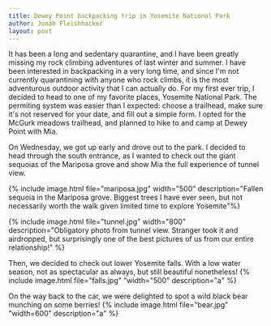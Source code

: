 ```yaml
---
title: Dewey Point backpacking trip in Yosemite National Park
author: Jonah Fleishhacker
layout: post
---
```


It has been a long and sedentary quarantine, and I have been greatly missing my rock climbing adventures of last winter and summer.
I have been interested in backpacking in a very long time, and since I'm not currently quarantining with anyone who rock climbs,
it is the most adventurous outdoor activity that I can actually do. For my first ever trip, I decided to head to one of my favorite
places, Yosemite National Park. The permiting system was easier than I expected: choose a trailhead, make sure it's not reserved for
your date, and fill out a simple form. I opted for the McGurk meadows trailhead, and planned to hike to and camp at Dewey Point with Mia.

On Wednesday, we got up early and drove out to the park. I decided to head through the south entrance, as I wanted to check out the giant
sequoias of the Mariposa grove and show Mia the full experience of tunnel view. 

{% include image.html file="mariposa.jpg" width="500" description="Fallen sequoia in the Mariposa grove. Biggest trees I have ever seen, but
not necessarily worth the walk given limited time to explore Yosemite"%}

{% include image.html file="tunnel.jpg" width="800" description="Obligatory photo from tunnel view. Stranger took it and airdropped, but surprisingly
one of the best pictures of us from our entire relationship!" %}

Then, we decided to check out lower Yosemite falls. With a low water season, not as spectacular as always, but still beautiful nonetheless!
{% include image.html file="falls.jpg" "width="500" description="a" %}

On the way back to the car, we were delighted to spot a wild black bear munching on some berries!
{% include image.html file="bear.jpg" "width=600" description="a" %}